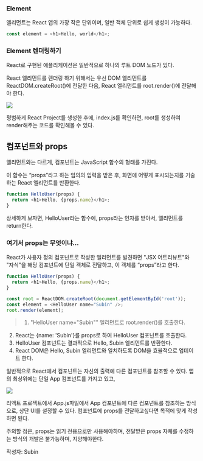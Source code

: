 ### Element

엘리먼트는 React 앱의 가장 작은 단위이며, 일반 객체 단위로 쉽게 생성이 가능하다.

```javascript
const element = <h1>Hello, world</h1>;
```

### Element 렌더링하기

React로 구현된 애플리케이션은 일반적으로 하나의 루트 DOM 노드가 있다. 

React 엘리먼트를 렌더링 하기 위해서는 우선 DOM 엘리먼트를 ReactDOM.createRoot()에 전달한 다음, React 엘리먼트를 root.render()에 전달해야 한다.

![](https://velog.velcdn.com/images/dmstjdhdh/post/7a69e1f5-b16f-449e-9e4d-bf1de21feb03/image.png)

평범하게 React Project를 생성한 후에, index.js를 확인하면, root를 생성하여 render해주는 코드를 확인해볼 수 있다.

## 컴포넌트와 props

엘리먼트와는 다르게, 컴포넌트는 JavaScript 함수의 형태를 가진다.


이 함수는 “props”라고 하는 임의의 입력을 받은 후, 화면에 어떻게 표시되는지를 기술하는 React 엘리먼트를 반환한다.

```javascript
function HelloUser(props) {
  return <h1>Hello, {props.name}</h1>;
}
```

상세하게 보자면, HelloUser라는 함수에, props라는 인자를 받아서, 엘리먼트를 return한다.

### 여기서 props는 무엇이냐...

React가 사용자 정의 컴포넌트로 작성한 엘리먼트를 발견하면 "JSX 어트리뷰트"와 "자식"을 해당 컴포넌트에 단일 객체로 전달하고, 이 객체를 “props”라고 한다.

```javascript
function HelloUser(props) {
  return <h1>Hello, {props.name}</h1>;
}

const root = ReactDOM.createRoot(document.getElementById('root'));
const element = <HelloUser name="Subin" />;
root.render(element);
```

> 1. "HelloUser name="Subin"" 엘리먼트로 root.render()를 호출한다.
2. React는 {name: 'Subin'}를 props로 하여 HelloUser 컴포넌트를 호출한다.
3. HelloUser 컴포넌트는 결과적으로 Hello, Subin 엘리먼트를 반환한다.
4. React DOM은 Hello, Subin 엘리먼트와 일치하도록 DOM을 효율적으로 업데이트 한다.

일반적으로 React에서 컴포넌트는 자신의 출력에 다른 컴포넌트를 참조할 수 있다. 앱의 최상위에는 단일 App 컴포넌트를 가지고 있고, 

![](https://velog.velcdn.com/images/dmstjdhdh/post/3cbe3651-f1c9-4116-ae32-46c15b93053e/image.png)

리액트 프로젝트에서 App.js파일에서 App 컴포넌트에 다른 컴포넌트를 참조하는 방식으로, 상단 UI를 설정할 수 있다. 컴포넌트에 props를 전달하고싶다면 목적에 맞게 작성하면 된다.

주의할 점은, props는 읽기 전용으로만 사용해야하며, 전달받은 props 자체를 수정하는 방식의 개발은 불가능하며, 지양해야한다.

작성자: Subin